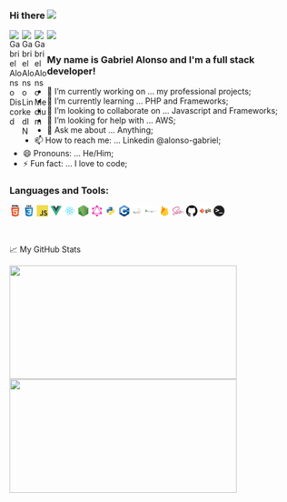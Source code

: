 ### Hi there <img src="https://media.giphy.com/media/hvRJCLFzcasrR4ia7z/giphy.gif" width="25px">
<a href="https://discord.com/invite/Hh6tUDy">
  <img align="left" alt="Gabriel Alonso Discord" width="22px" src="https://raw.githubusercontent.com/peterthehan/peterthehan/master/assets/discord.svg" />
</a>
<a href="https://www.linkedin.com/in/alonso-gabriel/">
  <img align="left" alt="Gabriel Alonso LinkedIN" width="22px" src="https://raw.githubusercontent.com/peterthehan/peterthehan/master/assets/linkedin.svg" />
</a>
<a href="https://dev-gabriel-alonso.medium.com/">
  <img align="left" alt="Gabriel Alonso Medium" width="22px" src="https://cdn.jsdelivr.net/npm/simple-icons@v3/icons/medium.svg" />
</a>

![](https://visitor-badge.glitch.me/badge?page_id=gabriel-alonso.gabriel-alonso)



### My name is Gabriel Alonso and I'm a full stack developer!
<ul>
<li>🔭 I’m currently working on ... my professional projects;</li>
<li>🌱 I’m currently learning ... PHP and Frameworks;</li>
<li>👯 I’m looking to collaborate on ... Javascript and Frameworks;</li>
<li>🤔 I’m looking for help with ... AWS;</li>
<li>💬 Ask me about ... Anything;</li>
<li>📫 How to reach me: ... Linkedin @alonso-gabriel;</li>
<li>😄 Pronouns: ... He/Him;</li>
<li>⚡ Fun fact: ... I love to code;</li>
</ul>


### Languages and Tools:
<code><img height="20" src="https://raw.githubusercontent.com/github/explore/80688e429a7d4ef2fca1e82350fe8e3517d3494d/topics/html/html.png"></code>
<code><img height="20" src="https://raw.githubusercontent.com/github/explore/80688e429a7d4ef2fca1e82350fe8e3517d3494d/topics/css/css.png"></code>
<code><img height="20" src="https://raw.githubusercontent.com/github/explore/80688e429a7d4ef2fca1e82350fe8e3517d3494d/topics/javascript/javascript.png"></code>
<code><img height="20" src="https://raw.githubusercontent.com/github/explore/80688e429a7d4ef2fca1e82350fe8e3517d3494d/topics/vue/vue.png"></code>
<code><img height="20" src="https://raw.githubusercontent.com/github/explore/80688e429a7d4ef2fca1e82350fe8e3517d3494d/topics/react/react.png"></code>
<code><img height="20" src="https://raw.githubusercontent.com/github/explore/80688e429a7d4ef2fca1e82350fe8e3517d3494d/topics/nodejs/nodejs.png"></code>
<code><img height="20" src="https://raw.githubusercontent.com/github/explore/5c058a388828bb5fde0bcafd4bc867b5bb3f26f3/topics/graphql/graphql.png"></code>
<code><img height="20" src="https://raw.githubusercontent.com/github/explore/80688e429a7d4ef2fca1e82350fe8e3517d3494d/topics/python/python.png"></code>
<code><img height="20" src="https://raw.githubusercontent.com/github/explore/80688e429a7d4ef2fca1e82350fe8e3517d3494d/topics/cpp/cpp.png"></code>
<code><img height="20" src="https://raw.githubusercontent.com/github/explore/80688e429a7d4ef2fca1e82350fe8e3517d3494d/topics/mysql/mysql.png"></code>
<code><img height="20" src="https://raw.githubusercontent.com/github/explore/80688e429a7d4ef2fca1e82350fe8e3517d3494d/topics/mongodb/mongodb.png"></code>
<code><img height="20" src="https://raw.githubusercontent.com/github/explore/80688e429a7d4ef2fca1e82350fe8e3517d3494d/topics/firebase/firebase.png"></code>
<code><img height="20" src="https://raw.githubusercontent.com/github/explore/80688e429a7d4ef2fca1e82350fe8e3517d3494d/topics/sass/sass.png"></code>
<code><img height="20" src="https://raw.githubusercontent.com/github/explore/78df643247d429f6cc873026c0622819ad797942/topics/github/github.png"></code>
<code><img height="20" src="https://raw.githubusercontent.com/github/explore/80688e429a7d4ef2fca1e82350fe8e3517d3494d/topics/git/git.png"></code>
<code><img height="20" src="https://raw.githubusercontent.com/github/explore/80688e429a7d4ef2fca1e82350fe8e3517d3494d/topics/terminal/terminal.png"></code>



<br />

📈 My GitHub Stats
<div>
    <a href="https://github.com/gabriel-alonso?tab=repositories">
      <img align="left" src="https://github-readme-stats.vercel.app/api/top-langs/?username=gabriel-alonso&layout=compact" width="400" height="200"/>
    </a>
    <a href="https://github.com/gabriel-alonso?tab=repositories">
      <img align="left" src="https://github-readme-stats.vercel.app/api?username=gabriel-alonso&,issues&show_icons=true" width="400" height="200"/>
    </a>
</div>

